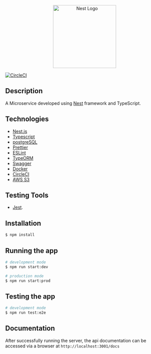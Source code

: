 <p align="center">
  <a href="http://nestjs.com/" target="blank"><img src="https://nestjs.com/img/logo-small.svg" width="200" alt="Nest Logo" /></a>
</p>



[![CircleCI](https://dl.circleci.com/status-badge/img/circleci/Aem64j1kniDjZtw5W4QRse/Crwb7Q2T22xtfF33bm1PTT/tree/main.svg?style=svg&circle-token=ba92e555ba6b022ff9f33c8435ede7b397787673)](https://dl.circleci.com/status-badge/redirect/circleci/Aem64j1kniDjZtw5W4QRse/Crwb7Q2T22xtfF33bm1PTT/tree/main)
## Description

A Microservice developed using [Nest](https://github.com/nestjs/nest) framework and TypeScript.

## Technologies


- [Nest.js](https://nestjs.com/)
- [Typescript](https://www.typescriptlang.org/)
- [postgreSQL](https://www.postgresql.org/)
- [Prettier](https://prettier.io/)
- [ESLint](https://eslint.org/)
- [TypeORM](https://typeorm.io/)
- [Swagger](https://swagger.io/)
- [Docker](https://www.docker.com/)
- [CircleCI](https://circleci.com/)
- [AWS S3](https://docs.aws.amazon.com/AWSJavaScriptSDK/v3/latest/client/s3/)

## Testing Tools

- [Jest](https://jestjs.io/).

## Installation

```bash
$ npm install
```

## Running the app

```bash
# development mode
$ npm run start:dev

# production mode
$ npm run start:prod
```

## Testing the app

```bash
# development mode
$ npm run test:e2e

```

## Documentation
After successfully running the server, the api documentation can be accessed via a browser at `http://localhost:3001/docs`
